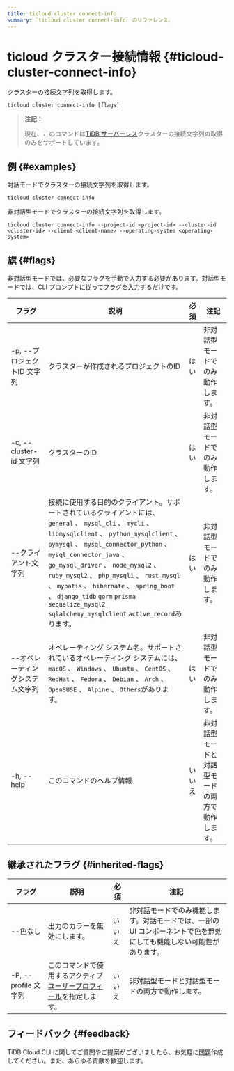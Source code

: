 ```yaml
---
title: ticloud cluster connect-info
summary: `ticloud cluster connect-info` のリファレンス。
---
```


# ticloud クラスター接続情報 {#ticloud-cluster-connect-info}

クラスターの接続文字列を取得します。

```shell
ticloud cluster connect-info [flags]
```

> **注記：**
>
> 現在、このコマンドは[TiDB サーバーレス](/tidb-cloud/select-cluster-tier.md#tidb-serverless)クラスターの接続文字列の取得のみをサポートしています。

## 例 {#examples}

対話モードでクラスターの接続文字列を取得します。

```shell
ticloud cluster connect-info
```

非対話型モードでクラスターの接続文字列を取得します。

```shell
ticloud cluster connect-info --project-id <project-id> --cluster-id <cluster-id> --client <client-name> --operating-system <operating-system>
```

## 旗 {#flags}

非対話型モードでは、必要なフラグを手動で入力する必要があります。対話型モードでは、CLI プロンプトに従ってフラグを入力するだけです。

| フラグ                  | 説明                                                                                                                                                                                                                                                                                                                                                                                                           | 必須  | 注記                       |
| -------------------- | ------------------------------------------------------------------------------------------------------------------------------------------------------------------------------------------------------------------------------------------------------------------------------------------------------------------------------------------------------------------------------------------------------------ | --- | ------------------------ |
| -p, --プロジェクトID 文字列   | クラスターが作成されるプロジェクトのID                                                                                                                                                                                                                                                                                                                                                                                         | はい  | 非対話型モードでのみ動作します。         |
| -c, --cluster-id 文字列 | クラスターのID                                                                                                                                                                                                                                                                                                                                                                                                     | はい  | 非対話型モードでのみ動作します。         |
| --クライアント文字列          | 接続に使用する目的のクライアント。サポートされているクライアントには、 `general` 、 `mysql_cli` 、 `mycli` 、 `libmysqlclient` 、 `python_mysqlclient` 、 `pymysql` 、 `mysql_connector_python` 、 `mysql_connector_java` 、 `go_mysql_driver` 、 `node_mysql2` 、 `ruby_mysql2` 、 `php_mysqli` 、 `rust_mysql` 、 `mybatis` 、 `hibernate` 、 `spring_boot` 、 `django_tidb` `gorm` `prisma` `sequelize_mysql2` `sqlalchemy_mysqlclient` `active_record`あります。 | はい  | 非対話型モードでのみ動作します。         |
| --オペレーティングシステム文字列    | オペレーティング システム名。サポートされているオペレーティング システムには、 `macOS` 、 `Windows` 、 `Ubuntu` 、 `CentOS` 、 `RedHat` 、 `Fedora` 、 `Debian` 、 `Arch` 、 `OpenSUSE` 、 `Alpine` 、 `Others`があります。                                                                                                                                                                                                                                        | はい  | 非対話型モードでのみ動作します。         |
| -h, --help           | このコマンドのヘルプ情報                                                                                                                                                                                                                                                                                                                                                                                                 | いいえ | 非対話型モードと対話型モードの両方で動作します。 |

## 継承されたフラグ {#inherited-flags}

| フラグ               | 説明                                                                             | 必須  | 注記                                                           |
| ----------------- | ------------------------------------------------------------------------------ | --- | ------------------------------------------------------------ |
| --色なし             | 出力のカラーを無効にします。                                                                 | いいえ | 非対話モードでのみ機能します。対話モードでは、一部の UI コンポーネントで色を無効にしても機能しない可能性があります。 |
| -P, --profile 文字列 | このコマンドで使用するアクティブ[ユーザープロフィール](/tidb-cloud/cli-reference.md#user-profile)を指定します。 | いいえ | 非対話型モードと対話型モードの両方で動作します。                                     |

## フィードバック {#feedback}

TiDB Cloud CLI に関してご質問やご提案がございましたら、お気軽に[問題](https://github.com/tidbcloud/tidbcloud-cli/issues/new/choose)作成してください。また、あらゆる貢献を歓迎します。
